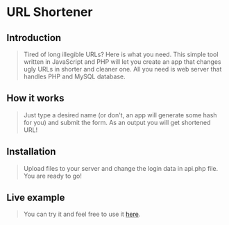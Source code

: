 # URL Shortener

## Introduction

> Tired of long illegible URLs? Here is what you need. This simple tool written in JavaScript and PHP will let you create an app that changes ugly URLs in shorter and cleaner one. All you need is web server that handles PHP and MySQL database.

## How it works

> Just type a desired name (or don't, an app will generate some hash for you) and submit the form. As an output you will get shortened URL!

## Installation

> Upload files to your server and change the login data in api.php file. You are ready to go!

## Live example

>You can try it and feel free to use it [here](https://porzy.ga).